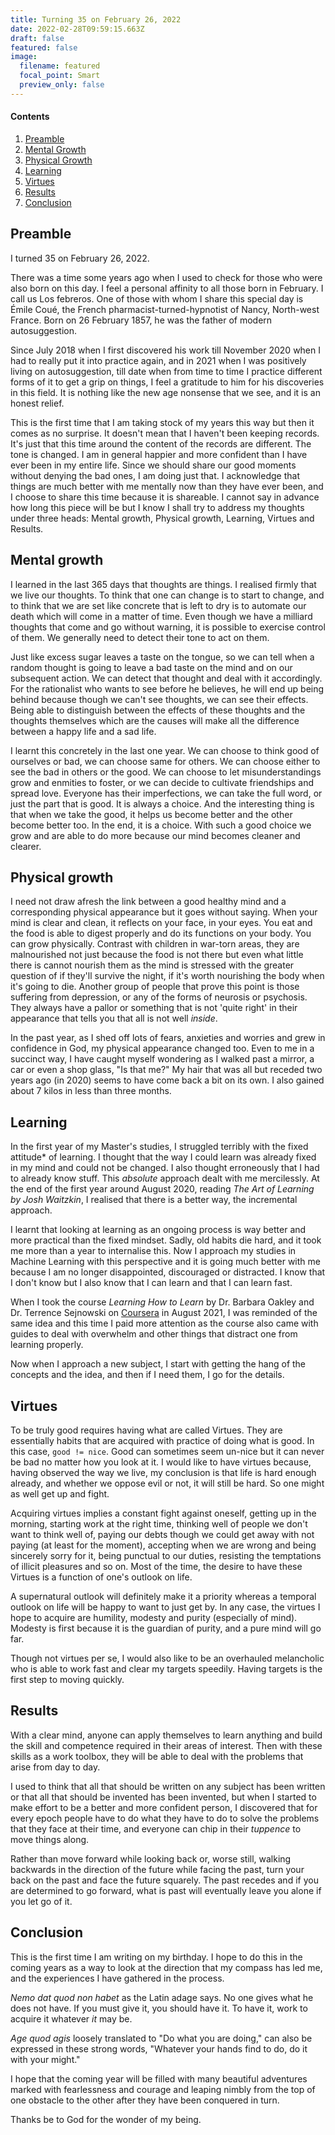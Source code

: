 ```yaml
---
title: Turning 35 on February 26, 2022
date: 2022-02-28T09:59:15.663Z
draft: false
featured: false
image:
  filename: featured
  focal_point: Smart
  preview_only: false
---
```

#### Contents
1. [Preamble](#preamble)
2. [Mental Growth](#mental-growth)
3. [Physical Growth](#physical-growth)
4. [Learning](#learning)
5. [Virtues](#virtues)
6. [Results](#results)
7. [Conclusion](#conclusion)

## Preamble

I turned 35 on February 26, 2022.

There was a time some years ago when I used to check for those who were also born on this day. I feel a personal affinity to all those born in February. I call us Los febreros. One of those with whom I share this special day is Émile Coué, the French pharmacist-turned-hypnotist of Nancy, North-west France. Born on 26 February 1857, he was the father of modern autosuggestion.

Since July 2018 when I first discovered his work till November 2020 when I had to really put it into practice again, and in 2021 when I was positively living on autosuggestion, till date when from time to time I practice different forms of it to get a grip on things, I feel a gratitude to him for his discoveries in this field. It is nothing like the new age nonsense that we see, and it is an honest relief.

This is the first time that I am taking stock of my years this way but then it comes as no surprise. It doesn't mean that I haven't been keeping records. It's just that this time around the content of the records are different. The tone is changed. I am in general happier and more confident than I have ever been in my entire life. Since we should share our good moments without denying the bad ones, I am doing just that. I acknowledge that things are much better with me mentally now than they have ever been, and I choose to share this time because it is shareable. I cannot say in advance how long this piece will be but I know I shall try to address my thoughts under three heads: Mental growth, Physical growth, Learning, Virtues and Results.

## Mental growth

I learned in the last 365 days that thoughts are things. I realised firmly that we live our thoughts. To think that one can change is to start to change, and to think that we are set like concrete that is left to dry is to automate our death which will come in a matter of time. Even though we have a milliard thoughts that come and go without warning, it is possible to exercise control of them. We generally need to detect their tone to act on them.

Just like excess sugar leaves a taste on the tongue, so we can tell when a random thought is going to leave a bad taste on the mind and on our subsequent action. We can detect that thought and deal with it accordingly. For the rationalist who wants to see before he believes, he will end up being behind because though we can't see thoughts, we can see their effects. Being able to distinguish between the effects of these thoughts and the thoughts themselves which are the causes will make all the difference between a happy life and a sad life.

I learnt this concretely in the last one year. We can choose to think good of ourselves or bad, we can choose same for others. We can choose either to see the bad in others or the good. We can choose to let misunderstandings grow and enmities to foster, or we can decide to cultivate friendships and spread love. Everyone has their imperfections, we can take the full word, or just the part that is good. It is always a choice. And the interesting thing is that when we take the good, it helps us become better and the other become better too. In the end, it is a choice. With such a good choice we grow and are able to do more because our mind becomes cleaner and clearer.

## Physical growth

I need not draw afresh the link between a good healthy mind and a corresponding physical appearance but it goes without saying. When your mind is clear and clean, it reflects on your face, in your eyes. You eat and the food is able to digest properly and do its functions on your body. You can grow physically. Contrast with children in war-torn areas, they are malnourished not just because the food is not there but even what little there is cannot nourish them as the mind is stressed with the greater question of if they'll survive the night, if it's worth nourishing the body when it's going to die. Another group of people that prove this point is those suffering from depression, or any of the forms of neurosis or psychosis. They always have a pallor or something that is not 'quite right' in their appearance that tells you that all is not well *inside*.

In the past year, as I shed off lots of fears, anxieties and worries and grew in confidence in God, my physical appearance changed too. Even to me in a succinct way, I have caught myself wondering as I walked past a mirror, a car or even a shop glass, "Is that me?" My hair that was all but receded two years ago (in 2020) seems to have come back a bit on its own. I also gained about 7 kilos in less than three months.

## Learning

In the first year of my Master's studies, I struggled terribly with the fixed attitude* of learning. I thought that the way I could learn was already fixed in my mind and could not be changed. I also thought erroneously that I had to already know stuff. This *absolute* approach dealt with me mercilessly. At the end of the first year around August 2020, reading *The Art of Learning by Josh Waitzkin*, I realised that there is a better way, the incremental approach.

I learnt that looking at learning as an ongoing process is way better and more practical than the fixed mindset. Sadly, old habits die hard, and it took me more than a year to internalise this. Now I approach my studies in Machine Learning with this perspective and it is going much better with me because I am no longer disappointed, discouraged or distracted. I know that I don't know but I also know that I can learn and that I can learn fast.

When I took the course *Learning How to Learn* by Dr. Barbara Oakley and Dr. Terrence Sejnowski on [Coursera](https://www.coursera.org/learn/learning-how-to-learn) in August 2021, I was reminded of the same idea and this time I paid more attention as the course also came with guides to deal with overwhelm and other things that distract one from learning properly.

Now when I approach a new subject, I start with getting the hang of the concepts and the idea, and then if I need them, I go for the details.


## Virtues

To be truly good requires having what are called Virtues. They are essentially habits that are acquired with practice of doing what is good. In this case, `good != nice`. Good can sometimes seem un-nice but it can never be bad no matter how you look at it. I would like to have virtues because, having observed the way we live, my conclusion is that life is hard enough already, and whether we oppose evil or not, it will still be hard. So one might as well get up and fight.

Acquiring virtues implies a constant fight against oneself, getting up in the morning, starting work at the right time, thinking well of people we don't want to think well of, paying our debts though we could get away with not paying (at least for the moment), accepting when we are wrong and being sincerely sorry for it, being punctual to our duties, resisting the temptations of illicit pleasures and so on. Most of the time, the desire to have these Virtues is a function of one's outlook on life.

A supernatural outlook will definitely make it a priority whereas a temporal outlook on life will be happy to want to just get by. In any case, the virtues I hope to acquire are humility, modesty and purity (especially of mind). Modesty is first because it is the guardian of purity, and a pure mind will go far.

Though not virtues per se, I would also like to be an overhauled melancholic who is able to work fast and clear my targets speedily. Having targets is the first step to moving quickly.


## Results

With a clear mind, anyone can apply themselves to learn anything and build the skill and competence required in their areas of interest. Then with these skills as a work toolbox, they will be able to deal with the problems that arise from day to day.

I used to think that all that should be written on any subject has been written or that all that should be invented has been invented, but when I started to make effort to be a better and more confident person, I discovered that for every epoch people have to do what they have to do to solve the problems that they face at their time, and everyone can chip in their *tuppence* to move things along.

Rather than move forward while looking back or, worse still, walking backwards in the direction of the future while facing the past, turn your back on the past and face the future squarely. The past recedes and if you are determined to go forward, what is past will eventually leave you alone if you let go of it.

## Conclusion

This is the first time I am writing on my birthday. I hope to do this in the coming years as a way to look at the direction that my compass has led me, and the experiences I have gathered in the process.

*Nemo dat quod non habet* as the Latin adage says. No one gives what he does not have. If you must give it, you should have it. To have it, work to acquire it whatever *it* may be.

*Age quod agis* loosely translated to "Do what you are doing," can also be expressed in these strong words, "Whatever your hands find to do, do it with your might."

I hope that the coming year will be filled with many beautiful adventures marked with fearlessness and courage and leaping nimbly from the top of one obstacle to the other after they have been conquered in turn.

Thanks be to God for the wonder of my being.

